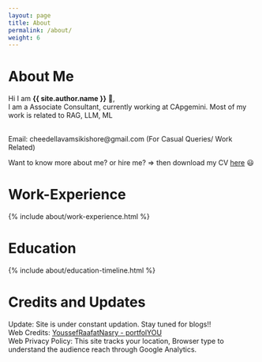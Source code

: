 ```yaml
---
layout: page
title: About
permalink: /about/
weight: 6
---
```


# **About Me**

Hi I am **{{ site.author.name }}** :wave:,<br>
I am a Associate Consultant, currently working at CApgemini. Most of my work is related to RAG, LLM, ML <br>

<br>
Email: cheedellavamsikishore@gmail.com (For Casual Queries/ Work Related)
</br>

Want to know more about me? or hire me? => then download my CV [here](https://github.com/vamsi1961/vamsi1961.github.io/blob/main/assets/Vamsi_Resume.pdf) :smiley: <br>

# **Work-Experience**
<div class="row">
{% include about/work-experience.html %}
</div> 

# **Education**
<div class="row">
{% include about/education-timeline.html %}
</div> 


# **Credits and Updates**
Update: Site is under constant updation. Stay tuned for blogs!! <br>
Web Credits: [YoussefRaafatNasry - portfolYOU](https://github.com/YoussefRaafatNasry/portfolYOU) <br>
Web Privacy Policy: This site tracks your location, Browser type to understand the audience reach through Google Analytics.<br>

